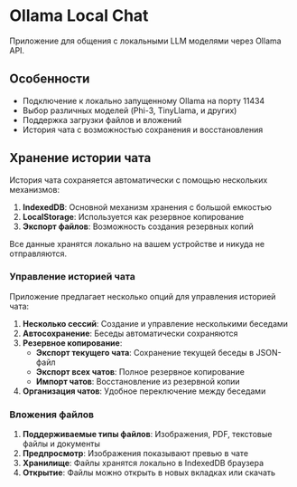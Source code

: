 # Ollama Local Chat

Приложение для общения с локальными LLM моделями через Ollama API.

## Особенности

- Подключение к локально запущенному Ollama на порту 11434
- Выбор различных моделей (Phi-3, TinyLlama, и других)
- Поддержка загрузки файлов и вложений
- История чата с возможностью сохранения и восстановления

## Хранение истории чата

История чата сохраняется автоматически с помощью нескольких механизмов:

1. **IndexedDB**: Основной механизм хранения с большой емкостью
2. **LocalStorage**: Используется как резервное копирование
3. **Экспорт файлов**: Возможность создания резервных копий

Все данные хранятся локально на вашем устройстве и никуда не отправляются.

### Управление историей чата

Приложение предлагает несколько опций для управления историей чата:

1. **Несколько сессий**: Создание и управление несколькими беседами
2. **Автосохранение**: Беседы автоматически сохраняются
3. **Резервное копирование**:
   - **Экспорт текущего чата**: Сохранение текущей беседы в JSON-файл
   - **Экспорт всех чатов**: Полное резервное копирование
   - **Импорт чатов**: Восстановление из резервной копии
4. **Организация чатов**: Удобное переключение между беседами

### Вложения файлов

1. **Поддерживаемые типы файлов**: Изображения, PDF, текстовые файлы и документы
2. **Предпросмотр**: Изображения показывают превью в чате
3. **Хранилище**: Файлы хранятся локально в IndexedDB браузера
4. **Открытие**: Файлы можно открыть в новых вкладках или скачать

